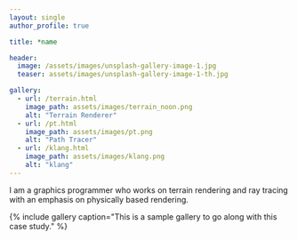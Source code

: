 ```yaml
---
layout: single
author_profile: true

title: *name

header:
  image: /assets/images/unsplash-gallery-image-1.jpg
  teaser: assets/images/unsplash-gallery-image-1-th.jpg

gallery:
  - url: /terrain.html
    image_path: assets/images/terrain_noon.png
    alt: "Terrain Renderer"
  - url: /pt.html
    image_path: assets/images/pt.png
    alt: "Path Tracer"
  - url: /klang.html
    image_path: assets/images/klang.png
    alt: "klang"
---
```


I am a graphics programmer who works on terrain rendering and ray tracing with an emphasis on physically based rendering.

{% include gallery caption="This is a sample gallery to go along with this case study." %}
